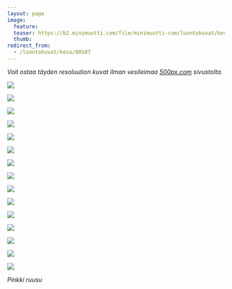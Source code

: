 ```yaml
---
layout: page
image:
  feature:
  teaser: https://b2.minimuutti.com/file/minimuutti-com/luontokuvat/kes%C3%A4/7/DS29828-245px.jpg
  thumb:
redirect_from:
  - /luontokuvat/kesa/00107
---
```


*Voit ostaa täyden resoluution kuvat ilman vesileimaa [500px.com](https://500px.com/minimuutticom/galleries/roses) sivustolta.*

[![](https://b2.minimuutti.com/file/minimuutti-com/luontokuvat/kes%C3%A4/7/DS29849-800px.jpg)](https://dl.dropboxusercontent.com/sh/ea1wtnz7z734o12/AADCD4LHUyuF_K_EIataInkya/luontokuvat/kes%C3%A4/7/DS29849.jpg)

[![](https://b2.minimuutti.com/file/minimuutti-com/luontokuvat/kes%C3%A4/7/DS29851-800px.jpg)](https://dl.dropboxusercontent.com/sh/ea1wtnz7z734o12/AABLJe1WyahwSVYD7lzylJuKa/luontokuvat/kes%C3%A4/7/DS29851.jpg)

[![](https://b2.minimuutti.com/file/minimuutti-com/luontokuvat/kes%C3%A4/7/DS29494-800px.jpg)](https://dl.dropboxusercontent.com/sh/ea1wtnz7z734o12/AADvpMCwQ74Vitzh3kH6Os4Fa/luontokuvat/kes%C3%A4/7/DS29494.jpg)

[![](https://b2.minimuutti.com/file/minimuutti-com/luontokuvat/kes%C3%A4/7/DS29861-800px.jpg)](https://dl.dropboxusercontent.com/sh/ea1wtnz7z734o12/AACuWhA1Ep1zqJFksRhgC-tja/luontokuvat/kes%C3%A4/7/DS29861.jpg)

[![](https://b2.minimuutti.com/file/minimuutti-com/luontokuvat/kes%C3%A4/7/DS29488-800px.jpg)](https://dl.dropboxusercontent.com/sh/ea1wtnz7z734o12/AAB_mvxhsBWfAbbpzCu96R0xa/luontokuvat/kes%C3%A4/7/DS29488.jpg)

[![](https://b2.minimuutti.com/file/minimuutti-com/luontokuvat/kes%C3%A4/7/DS29526-800px.jpg)](https://dl.dropboxusercontent.com/sh/ea1wtnz7z734o12/AAAQLM008ibadX4RygyxDQMNa/luontokuvat/kes%C3%A4/7/DS29526.jpg)

[![](https://b2.minimuutti.com/file/minimuutti-com/luontokuvat/kes%C3%A4/7/DS29519-800px.jpg)](https://dl.dropboxusercontent.com/sh/ea1wtnz7z734o12/AACBG5gpgZXq7mXoSASalJlla/luontokuvat/kes%C3%A4/7/DS29519.jpg)

[![](https://b2.minimuutti.com/file/minimuutti-com/luontokuvat/kes%C3%A4/7/DS29710-800px.jpg)](https://dl.dropboxusercontent.com/sh/ea1wtnz7z734o12/AABOCPUZmYf4iSLRjylV1n4Fa/luontokuvat/kes%C3%A4/7/DS29710.jpg)

[![](https://b2.minimuutti.com/file/minimuutti-com/luontokuvat/kes%C3%A4/7/DS29722-800px.jpg)](https://dl.dropboxusercontent.com/sh/ea1wtnz7z734o12/AABaafiBAldzY_SWx-qPN5Wna/luontokuvat/kes%C3%A4/7/DS29722.jpg)

[![](https://b2.minimuutti.com/file/minimuutti-com/luontokuvat/kes%C3%A4/7/DS29754-800px.jpg)](https://dl.dropboxusercontent.com/sh/ea1wtnz7z734o12/AADldR5h38mm9nSezbSkOq8Pa/luontokuvat/kes%C3%A4/7/DS29754.jpg)

[![](https://b2.minimuutti.com/file/minimuutti-com/luontokuvat/kes%C3%A4/7/DS29760-800px.jpg)](https://dl.dropboxusercontent.com/sh/ea1wtnz7z734o12/AACPwV2Q84gRICmvQGxhoJyja/luontokuvat/kes%C3%A4/7/DS29760.jpg)

[![](https://b2.minimuutti.com/file/minimuutti-com/luontokuvat/kes%C3%A4/7/DS29768-800px.jpg)](https://dl.dropboxusercontent.com/sh/ea1wtnz7z734o12/AADHRen1RwZWoY9RzhpouSrTa/luontokuvat/kes%C3%A4/7/DS29768.jpg)

[![](https://b2.minimuutti.com/file/minimuutti-com/luontokuvat/kes%C3%A4/7/DS29822-800px.jpg)](https://dl.dropboxusercontent.com/sh/ea1wtnz7z734o12/AAAWCjWjFI_2r8OBM9an1rlXa/luontokuvat/kes%C3%A4/7/DS29822.jpg)

[![](https://b2.minimuutti.com/file/minimuutti-com/luontokuvat/kes%C3%A4/7/DS29833-800px.jpg)](https://dl.dropboxusercontent.com/sh/ea1wtnz7z734o12/AADRw4JApbJ6QvkmdrcvxORca/luontokuvat/kes%C3%A4/7/DS29833.jpg)

[![](https://b2.minimuutti.com/file/minimuutti-com/luontokuvat/kes%C3%A4/7/DS29828-800px.jpg)](https://dl.dropboxusercontent.com/sh/ea1wtnz7z734o12/AAAJPDMZv-K8WK325ihwCs_qa/luontokuvat/kes%C3%A4/7/DS29828.jpg)

*Pinkki ruusu*
